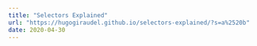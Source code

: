 ```yaml
---
title: "Selectors Explained"
url: "https://hugogiraudel.github.io/selectors-explained/?s=a%2520b"
date: 2020-04-30
---
```

